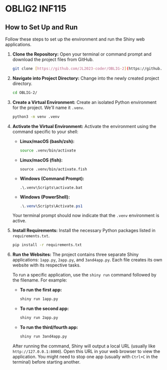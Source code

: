 # OBLIG2 INF115

## How to Set Up and Run

Follow these steps to set up the environment and run the Shiny web applications.

1.  **Clone the Repository:**
    Open your terminal or command prompt and download the project files from GitHub.
    ```bash
    git clone [https://github.com/JL2023-coder/OBLIG-2](https://github.com/JL2023-coder/OBLIG-2)
    ```

2.  **Navigate into Project Directory:**
    Change into the newly created project directory.
    ```bash
    cd OBLIG-2/
    ```

3.  **Create a Virtual Environment:**
    Create an isolated Python environment for the project. We'll name it `.venv`.
    ```bash
    python3 -m venv .venv
    ```

4.  **Activate the Virtual Environment:**
    Activate the environment using the command specific to your shell:

    * **Linux/macOS (bash/zsh):**
        ```bash
        source .venv/bin/activate
        ```
    * **Linux/macOS (fish):**
        ```fish
        source .venv/bin/activate.fish
        ```
    * **Windows (Command Prompt):**
        ```batch
        .\.venv\Scripts\activate.bat
        ```
    * **Windows (PowerShell):**
        ```powershell
        .\.venv\Scripts\Activate.ps1
        ```

    Your terminal prompt should now indicate that the `.venv` environment is active.

5.  **Install Requirements:**
    Install the necessary Python packages listed in `requirements.txt`.
    ```bash
    pip install -r requirements.txt
    ```

6.  **Run the Websites:**
    The project contains three separate Shiny applications: `1app.py`, `2app.py`, and `3and4app.py`. 
    Each file creates its own website with its respective tasks.

    To run a specific application, use the `shiny run` command followed by the filename. For example:

    * **To run the first app:**
        ```bash
        shiny run 1app.py
        ```
    * **To run the second app:**
        ```bash
        shiny run 2app.py
        ```
    * **To run the third/fourth app:**
        ```bash
        shiny run 3and4app.py
        ```

    After running the command, Shiny will output a local URL (usually like `http://127.0.0.1:8000`). 
    Open this URL in your web browser to view the application. 
    You might need to stop one app (usually with `Ctrl+C` in the terminal) before starting another.
